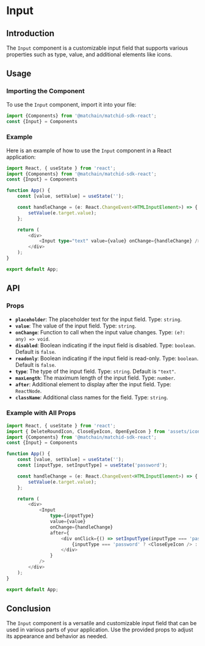 # Input

## Introduction

The `Input` component is a customizable input field that supports various properties such as type, value, and additional elements like icons.

## Usage

### Importing the Component

To use the `Input` component, import it into your file:

```typescript
import {Components} from '@matchain/matchid-sdk-react';
const {Input} = Components
```

### Example

Here is an example of how to use the `Input` component in a React application:

```typescript
import React, { useState } from 'react';
import {Components} from '@matchain/matchid-sdk-react';
const {Input} = Components

function App() {
    const [value, setValue] = useState('');

    const handleChange = (e: React.ChangeEvent<HTMLInputElement>) => {
        setValue(e.target.value);
    };

    return (
        <div>
            <Input type="text" value={value} onChange={handleChange} />
        </div>
    );
}

export default App;
```

## API

### Props

- **`placeholder`**: The placeholder text for the input field. Type: `string`.
- **`value`**: The value of the input field. Type: `string`.
- **`onChange`**: Function to call when the input value changes. Type: `(e?: any) => void`.
- **`disabled`**: Boolean indicating if the input field is disabled. Type: `boolean`. Default is `false`.
- **`readonly`**: Boolean indicating if the input field is read-only. Type: `boolean`. Default is `false`.
- **`type`**: The type of the input field. Type: `string`. Default is `"text"`.
- **`maxLength`**: The maximum length of the input field. Type: `number`.
- **`after`**: Additional element to display after the input field. Type: `ReactNode`.
- **`className`**: Additional class names for the field. Type: `string`.

### Example with All Props

```typescript
import React, { useState } from 'react';
import { DeleteRoundIcon, CloseEyeIcon, OpenEyeIcon } from 'assets/icon';
import {Components} from '@matchain/matchid-sdk-react';
const {Input} = Components

function App() {
    const [value, setValue] = useState('');
    const [inputType, setInputType] = useState('password');

    const handleChange = (e: React.ChangeEvent<HTMLInputElement>) => {
        setValue(e.target.value);
    };

    return (
        <div>
            <Input
                type={inputType}
                value={value}
                onChange={handleChange}
                after={
                    <div onClick={() => setInputType(inputType === 'password' ? 'text' : 'password')}>
                        {inputType === 'password' ? <CloseEyeIcon /> : <OpenEyeIcon />}
                    </div>
                }
            />
        </div>
    );
}

export default App;
```

## Conclusion

The `Input` component is a versatile and customizable input field that can be used in various parts of your application. Use the provided props to adjust its appearance and behavior as needed.